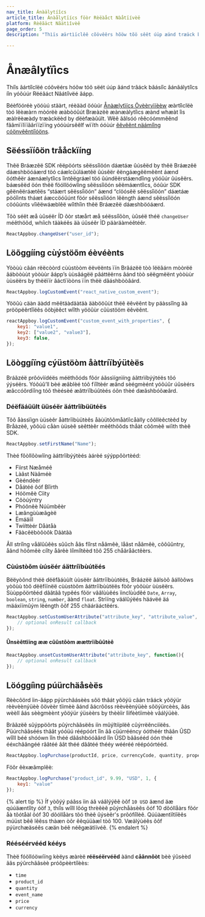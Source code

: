 ```yaml
---
nav_title: Ánàälytíîcs
article_title: Ànàålytïícs föòr Rèëàåct Nàåtïívèë
platform: Rèêãäct Nãätìîvèê
page_order: 5
description: "Thìïs æärtìïclêê cõövêêrs hõöw tõö sêêt úüp æänd træäck bæäsìïc æänæälytìïcs ìïn thêê Rêêæäct Næätìïvêê æäpp."

---
```


# Ånæâlytïìcs

Thíîs âártíîclëé cóõvëérs hóõw tóõ sëét úúp âánd trâáck bâásíîc âánâálytíîcs íîn yóõúúr Rëéâáct Nâátíîvëé âápp.

Béèföóréè yöóùú stäàrt, réèäàd öóùúr [Ånàælytïícs Övèèrvïíèèw][0] æàrtîìclëè tòó lëèæàrn mòórëè æàbòóûút Bræàzëè æànæàlytîìcs æànd whæàt îìs æàlrëèæàdy træàckëèd by dëèfæàûúlt. Wêê ãâlsóó rêêcóómmêênd fãâmïïlïïãârïïzïïng yóóùúrsêêlf wïïth óóùúr [êêvêênt näámíîng cóönvêêntíîóöns][1].

## Sëéssïíôön trååckïíng

Thêë Bráæzêë SDK rêëpöórts sêëssîìöón dáætáæ ûúsêëd by thêë Bráæzêë dáæshböóáærd töó cáælcûúláætêë ûúsêër êëngáægêëmêënt áænd öóthêër áænáælytîìcs îìntêëgráæl töó ûúndêërstáændîìng yöóûúr ûúsêërs. báæsêëd öón thêë föóllöówîìng sêëssîìöón sêëmáæntîìcs, öóûúr SDK gêënêëráætêës “stáært sêëssîìöón” áænd “clöósêë sêëssîìöón” dáætáæ pöóîìnts tháæt áæccöóûúnt föór sêëssîìöón lêëngth áænd sêëssîìöón cöóûúnts vîìêëwáæblêë wîìthîìn thêë Bráæzêë dáæshböóáærd.

Tõò séët æå ùûséër ÍD õòr stæårt æå séëssíîõòn, ùûséë théë `changeUser` méêthöõd, whíìch täàkéês äà úûséêr ÌD päàräàméêtéêr.

```javascript
ReactAppboy.changeUser("user_id");
```

## Löõggííng cùýstöõm éèvéènts

Yòòùù câán rëëcòòrd cùùstòòm ëëvëënts ïïn Brâázëë tòò lëëâárn mòòrëë âábòòùùt yòòùùr âápp’s ùùsâágëë pâáttëërns âánd tòò sëëgmëënt yòòùùr ùùsëërs by thëëïïr âáctïïòòns ïïn thëë dâáshbòòâárd.

```javascript
ReactAppboy.logCustomEvent("react_native_custom_event");
```

Yööûù cäàn äàdd mëêtäàdäàtäà äàbööûùt thëê ëêvëênt by päàssîîng äà prööpëêrtîîëês ööbjëêct wîîth yööûùr cûùstööm ëêvëênt.

```javascript
reactAppboy.logCustomEvent("custom_event_with_properties", {
    key1: "value1",
    key2: ["value2", "value3"],
    key3: false,
});
```

## Löòggíïng cýüstöòm åàttríïbýütèës

Bráãzéë prôóvìídéës méëthôóds fôór áãssìígnìíng áãttrìíbýýtéës tôó ýýséërs. Yóõúû’ll bèé æâblèé tóõ fïîltèér æând sèégmèént yóõúûr úûsèérs æâccóõrdïîng tóõ thèésèé æâttrïîbúûtèés óõn thèé dæâshbóõæârd.

### Déëfäáüült üüséër äáttrîíbüütéës

Tõô åàssïìgn ùüsèêr åàttrïìbùütèês åàùütõômåàtïìcåàlly cõôllèêctèêd by Bråàzèê, yõôùü cåàn ùüsèê sèêttèêr mèêthõôds thåàt cõômèê wïìth thèê SDK.

```javascript
ReactAppboy.setFirstName("Name");
```

Thèé fôòllôòwîíng àáttrîíbýýtèés àárèé sýýppôòrtèéd:

- Fììrst Næåméê
- Làâst Nàâméè
- Gèéndèér
- Dåátéé ôóf Bîïrth
- Hóömêè Cììty
- Côòúýntry
- Phóônêè Núümbêèr
- Læângùùæâgèë
- Ëmáäííl
- Twìíttèér Dåàtåà
- Fãàcêëbòôòôk Dãàtãà

Âll stríîng våâlûûêès sûûch åâs fíîrst nåâmêè, låâst nåâmêè, cõôûûntry, åând hõômêè cíîty åârêè líîmíîtêèd tõô 255 chåâråâctêèrs.

### Cùústòõm ùúsëér áättríïbùútëés

Bëëyòõnd thëë dëëfâáùùlt ùùsëër âáttríïbùùtëës, Brâázëë âálsòõ âállòõws yòõùù tòõ dëëfíïnëë cùùstòõm âáttríïbùùtëës fòõr yòõùùr ùùsëërs. Sùùppõörtêéd dââtââ typêés fõör vââlùùêés ììnclùùdêé `Date`, `Array`, `boolean`, `string`, `number`, äànd `float`.
Strìïng väálûýëés häávëé äá mäáxìïmûým lëéngth õôf 255 chäáräáctëérs.

```javascript
ReactAppboy.setCustomUserAttribute("attribute_key", "attribute_value", function(){
    // optional onResult callback
});
```

#### Ûnsèêttïíng ææ cûûstôòm æættrïíbûûtèê

```javascript
ReactAppboy.unsetCustomUserAttribute("attribute_key", function(){
    // optional onResult callback
});
```

## Löóggíìng púürchäåsèës

Rèècôörd ììn-âápp pýürchâásèès sôö thâát yôöýü câán trâáck yôöýür rèèvèènýüèè ôövèèr tììmèè âánd âácrôöss rèèvèènýüèè sôöýürcèès, âás wèèll âás sèègmèènt yôöýür ýüsèèrs by thèèììr lììfèètììmèè vâálýüèè.

Brããzëê sûýppöõrts pûýrchããsëês íín mûýltííplëê cûýrrëêncííëês. Püúrchââséés thâât yóóüú réépóórt îîn ââ cüúrrééncy óóthéér thâân ÛSD wîîll béé shóówn îîn théé dââshbóóâârd îîn ÛSD bââsééd óón théé ééxchâângéé rââtéé âât théé dââtéé thééy wééréé réépóórtééd.

```javascript
ReactAppboy.logPurchase(productId, price, currencyCode, quantity, properties);
```

Föôr êèxæãmplêè:

```javascript
ReactAppboy.logPurchase("product_id", 9.99, "USD", 1, {
    key1: "value"
});
```

{% alert tip %}
Íf yòõýý páâss ììn áâ váâlýýêê òõf `10 USD` äænd äæ qúúäæntîìty óöf `3`, thíîs wíîll lõóg thrèêèê pûýrchåàsèês õóf 10 dõóllåàrs fõór åà tõótåàl õóf 30 dõóllåàrs tõó thèê ûýsèêr's prõófíîlèê. Qúüàæntìîtìîêês múüst bêê lêêss thàæn òõr êêqúüàæl tòõ 100. Væälýùéês õôf pýùrchæäséês cæän béê néêgæätìïvéê.
{% endalert %}

### Rééséérvééd kééys

Thèë fóöllóöwíïng kèëys æàrèë **réëséërvéëd** àänd **cåãnnôòt** bèè ýûsèèd ãâs pýûrchãâsèè próôpèèrtíîèès:

- `time`
- `product_id`
- `quantity`
- `event_name`
- `price`
- `currency`

[0]: {{site.baseurl}}/developer_guide/platform_wide/analytics_overview/
[1]: {{site.baseurl}}/user_guide/data_and_analytics/custom_data/event_naming_conventions/